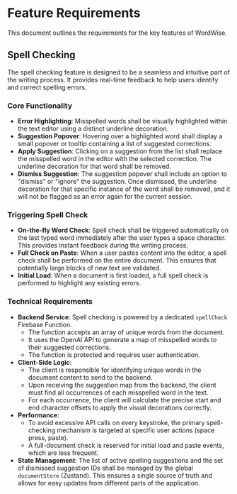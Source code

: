 # Feature Requirements

This document outlines the requirements for the key features of WordWise.

## Spell Checking

The spell checking feature is designed to be a seamless and intuitive part of the writing process. It provides real-time feedback to help users identify and correct spelling errors.

### Core Functionality

-   **Error Highlighting**: Misspelled words shall be visually highlighted within the text editor using a distinct underline decoration.
-   **Suggestion Popover**: Hovering over a highlighted word shall display a small popover or tooltip containing a list of suggested corrections.
-   **Apply Suggestion**: Clicking on a suggestion from the list shall replace the misspelled word in the editor with the selected correction. The underline decoration for that word shall be removed.
-   **Dismiss Suggestion**: The suggestion popover shall include an option to "dismiss" or "ignore" the suggestion. Once dismissed, the underline decoration for that specific instance of the word shall be removed, and it will not be flagged as an error again for the current session.

### Triggering Spell Check

-   **On-the-fly Word Check**: Spell check shall be triggered automatically on the last typed word immediately after the user types a space character. This provides instant feedback during the writing process.
-   **Full Check on Paste**: When a user pastes content into the editor, a spell check shall be performed on the entire document. This ensures that potentially large blocks of new text are validated.
-   **Initial Load**: When a document is first loaded, a full spell check is performed to highlight any existing errors.

### Technical Requirements

-   **Backend Service**: Spell checking is powered by a dedicated `spellCheck` Firebase Function.
    -   The function accepts an array of unique words from the document.
    -   It uses the OpenAI API to generate a map of misspelled words to their suggested corrections.
    -   The function is protected and requires user authentication.
-   **Client-Side Logic**:
    -   The client is responsible for identifying unique words in the document content to send to the backend.
    -   Upon receiving the suggestion map from the backend, the client must find all occurrences of each misspelled word in the text.
    -   For each occurrence, the client will calculate the precise start and end character offsets to apply the visual decorations correctly.
-   **Performance**:
    -   To avoid excessive API calls on every keystroke, the primary spell-checking mechanism is targeted at specific user actions (space press, paste).
    -   A full-document check is reserved for initial load and paste events, which are less frequent.
-   **State Management**: The list of active spelling suggestions and the set of dismissed suggestion IDs shall be managed by the global `documentStore` (Zustand). This ensures a single source of truth and allows for easy updates from different parts of the application. 